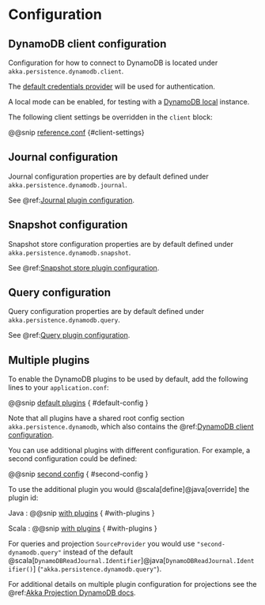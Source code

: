 # Configuration

## DynamoDB client configuration

Configuration for how to connect to DynamoDB is located under `akka.persistence.dynamodb.client`.

The [default credentials provider](https://docs.aws.amazon.com/sdk-for-java/latest/developer-guide/credentials-chain.html) will be used for authentication.

A local mode can be enabled, for testing with a [DynamoDB local](https://docs.aws.amazon.com/amazondynamodb/latest/developerguide/DynamoDBLocal.html) instance.

The following client settings be overridden in the `client` block:

@@snip [reference.conf](/core/src/main/resources/reference.conf) {#client-settings}

## Journal configuration

Journal configuration properties are by default defined under `akka.persistence.dynamodb.journal`.

See @ref:[Journal plugin configuration](journal.md#configuration).

## Snapshot configuration

Snapshot store configuration properties are by default defined under `akka.persistence.dynamodb.snapshot`.

See @ref:[Snapshot store plugin configuration](snapshots.md#configuration).

## Query configuration

Query configuration properties are by default defined under `akka.persistence.dynamodb.query`.

See @ref:[Query plugin configuration](query.md#configuration).

## Multiple plugins

To enable the DynamoDB plugins to be used by default, add the following lines to your `application.conf`:

@@snip [default plugins](/docs/src/test/scala/docs/scaladsl/MultiPluginDocExample.scala) { #default-config }

Note that all plugins have a shared root config section `akka.persistence.dynamodb`, which also contains the
@ref:[DynamoDB client configuration](#dynamodb-client-configuration).

You can use additional plugins with different configuration. For example, a second configuration could be defined:

@@snip [second config](/docs/src/test/scala/docs/scaladsl/MultiPluginDocExample.scala) { #second-config }

To use the additional plugin you would @scala[define]@java[override] the plugin id:

Java
: @@snip [with plugins](/docs/src/test/java/docs/javadsl/MultiPluginDocExample.java) { #with-plugins }

Scala
: @@snip [with plugins](/docs/src/test/scala/docs/scaladsl/MultiPluginDocExample.scala) { #with-plugins }

For queries and projection `SourceProvider` you would use `"second-dynamodb.query"` instead of the default
@scala[`DynamoDBReadJournal.Identifier`]@java[`DynamoDBReadJournal.Identifier()`]
(`"akka.persistence.dynamodb.query"`).

For additional details on multiple plugin configuration for projections see the @ref:[Akka Projection DynamoDB
docs](projection.md#multiple-plugins).
